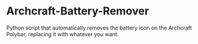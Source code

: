 # Archcraft-Battery-Remover
Python script that automatically removes the battery icon on the Archcraft Polybar, replacing it with whatever you want.
